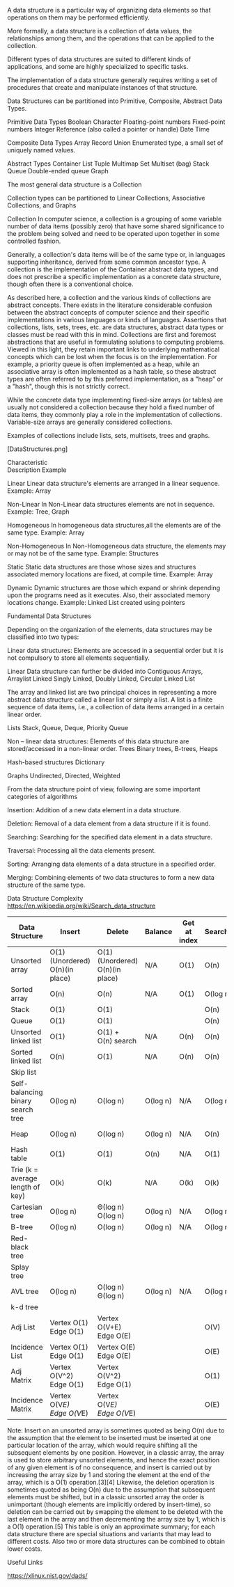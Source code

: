 A data structure is a particular way of organizing data elements so that operations on them may be performed efficiently.

More formally, a data structure is a collection of data values, the relationships among them, and the operations that can be applied to the collection.

Different types of data structures are suited to different kinds of applications, and some are highly specialized to specific tasks.

The implementation of a data structure generally requires writing a set of procedures that create and manipulate instances of that structure.



Data Structures can be partitioned into Primitive, Composite, Abstract Data Types.

Primitive Data Types
Boolean
Character
Floating-point numbers
Fixed-point numbers
Integer
Reference (also called a pointer or handle)
Date Time

Composite Data Types
Array
Record
Union
Enumerated type, a small set of uniquely named values.

Abstract Types
Container
List
Tuple
Multimap
Set
Multiset (bag)
Stack
Queue
Double-ended queue
Graph


The most general data structure is a Collection

Collection types can be partitioned to Linear Collections, Associative Collections, and Graphs

Collection
In computer science, a collection is a grouping of some variable number of data items (possibly zero) that have some shared significance to the problem being solved and need to be operated upon together in some controlled fashion.

Generally, a collection's data items will be of the same type or, in languages supporting inheritance, derived from some common ancestor type. A collection is the implementation of the Container abstract data types, and does not prescribe a specific implementation as a concrete data structure, though often there is a conventional choice.

As described here, a collection and the various kinds of collections are abstract concepts. There exists in the literature considerable confusion between the abstract concepts of computer science and their specific implementations in various languages or kinds of languages. Assertions that collections, lists, sets, trees, etc. are data structures, abstract data types or classes must be read with this in mind. Collections are first and foremost abstractions that are useful in formulating solutions to computing problems. Viewed in this light, they retain important links to underlying mathematical concepts which can be lost when the focus is on the implementation.
For example, a priority queue is often implemented as a heap, while an associative array is often implemented as a hash table, so these abstract types are often referred to by this preferred implementation, as a "heap" or a "hash", though this is not strictly correct.


While the concrete data type implementing fixed-size arrays (or tables) are usually not considered a collection because they hold a fixed number of data items, they commonly play a role in the implementation of collections. Variable-size arrays are generally considered collections.

Examples of collections include lists, sets, multisets, trees and graphs.

[DataStructures.png]


Characteristic    
Description
Example

Linear
Linear data structure's elements are arranged in a linear sequence.
Example: Array

Non-Linear
In Non-Linear data structures elements are not in sequence.
Example: Tree, Graph

Homogeneous
In homogeneous data structures,all the elements are of the same type.
Example: Array

Non-Homogeneous
In Non-Homogeneous data structure, the elements may or may not be of the same type.
Example: Structures

Static
Static data structures are those whose sizes and structures associated memory locations are fixed, at compile time.
Example: Array


Dynamic
Dynamic structures are those which expand or shrink depending upon the programs need as it executes. Also, their associated memory locations change.
Example: Linked List created using pointers








Fundamental Data Structures




Depending on the organization of the elements, data structures may be classified into two types:

Linear data structures:
Elements are accessed in a sequential order but it is not compulsory to store all elements sequentially.

Linear Data structure can further be divided into
Contiguous
    Arrays,    Arraylist
Linked
    Singly Linked, Doubly Linked, Circular Linked List

The array and linked list are two principal choices in representing a more abstract data structure called a linear list or simply a list. A list is a finite sequence of data items, i.e., a collection of data items arranged in a certain linear order.

Lists
    Stack, Queue, Deque, Priority Queue





Non – linear data structures:
Elements of this data structure are stored/accessed in a non-linear order.
Trees
Binary trees, B-trees, Heaps


Hash-based structures
Dictionary


Graphs
Undirected, Directed, Weighted




From the data structure point of view, following are some important categories of algorithms

Insertion:    Addition of a new data element in a data structure.

Deletion:     Removal of a data element from a data structure if it is found.

Searching:    Searching for the specified data element in a data structure.

Traversal:    Processing all the data elements present.

Sorting:    Arranging data elements of a data structure in a specified order.

Merging:    Combining elements of two data structures to form a new data structure of the same type.


Data Structure Complexity
https://en.wikipedia.org/wiki/Search_data_structure







|Data Structure | Insert | Delete | Balance | Get at index | Search/Query | Find minimum | Find maximum | Space usage |
| --------------- | --------------- | --------------- | --------------- | --------------- | --------------- | --------------- | --------------- | --------------- |
| Unsorted array | O(1)(Unordered) <br /> O(n)(in place) | O(1)(Unordered) <br /> O(n)(in place) | N/A | O(1) | O(n) | O(n) | O(n) | O(n) |
| Sorted array | O(n) | O(n) | N/A | O(1) | O(log n) | O(1) | O(1) | O(n) |
| Stack | O(1) | O(1) | | | O(n) | | | O(n) |
| Queue | O(1) | O(1) | | | O(n) | | | O(n) |
| Unsorted linked list | O(1) | O(1) + <br /> O(n) search | N/A | O(n) | O(n) | O(n) | O(n) | O(n) |
| Sorted linked list | O(n) | O(1) | N/A | O(n) | O(n) | O(1) | O(1) | O(n) |
| Skip list |  |  |  |  |  |  |  |  |
| Self-balancing binary search tree | O(log n) | O(log n) | O(log n) | N/A | O(log n) | O(log n) | O(log n) | O(n) |
| Heap | O(log n) | O(log n) | O(log n) | N/A | O(n) | O(1)minheap <br /> O(n)maxheap | O(1)maxheap <br /> O(n)minheap | O(n) |
| Hash table | O(1) | O(1) | O(n) | N/A | O(1) | O(n) | O(n) | O(n) |
| Trie (k = average length of key) | O(k) | O(k) | N/A | O(k) | O(k) | O(k) |  O(k n) |
| Cartesian tree | O(log n) | Θ(log n)    O(log n) | O(log n) | N/A | O(log n) | O(log n) | O(log n) | O(n) |
B-tree | O(log n) | O(log n) | O(log n) | N/A | O(log n) | O(log n) | O(log n) | O(n) |
| Red-black tree |  |  |  |  |  |  |  |  |
| Splay tree |  |  |  |  |  |  |  |  |
| AVL tree | O(log n) | O(log n)    Θ(log n) | O(log n) | N/A | O(log n) | O(log n) | O(log n) | O(n) |
| k-d tree | | | | | | | | |
| Adj List | Vertex O(1) <br /> Edge O(1) | Vertex O(V+E) <br /> Edge O(E)| | | O(V) | | | O(V+E) |
| Incidence List | Vertex O(1) <br /> Edge O(1) | Vertex O(E) <br /> Edge O(E) | | | O(E) | | | O(V+E) |
| Adj Matrix | Vertex O(V^2) <br /> Edge O(1) | Vertex O(V^2) <br /> Edge O(1) | | | O(1) | | | O(V^2) |
| Incidence Matrix | Vertex O(V*E) <br /> Edge O(V*E) | Vertex O(V*E) <br /> Edge O(V*E) | | | O(E) | | | O(V*E) |

Note: Insert on an unsorted array is sometimes quoted as being O(n) due to the assumption that the element to be inserted must be inserted at one particular location of the array, which would require shifting all the subsequent elements by one position. However, in a classic array, the array is used to store arbitrary unsorted elements, and hence the exact position of any given element is of no consequence, and insert is carried out by increasing the array size by 1 and storing the element at the end of the array, which is a O(1) operation.[3][4] Likewise, the deletion operation is sometimes quoted as being O(n) due to the assumption that subsequent elements must be shifted, but in a classic unsorted array the order is unimportant (though elements are implicitly ordered by insert-time), so deletion can be carried out by swapping the element to be deleted with the last element in the array and then decrementing the array size by 1, which is a O(1) operation.[5]
This table is only an approximate summary; for each data structure there are special situations and variants that may lead to different costs. Also two or more data structures can be combined to obtain lower costs.

Useful Links

https://xlinux.nist.gov/dads/
